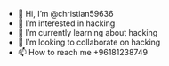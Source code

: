 - 👋 Hi, I’m @christian59636
- 👀 I’m interested in hacking
- 🌱 I’m currently learning about hacking
- 💞️ I’m looking to collaborate on hacking
- 📫 How to reach me +96181238749

<!---
christian59636/christian59636 is a ✨ special ✨ repository because its `README.md` (this file) appears on your GitHub profile.
You can click the Preview link to take a look at your changes.
--->
